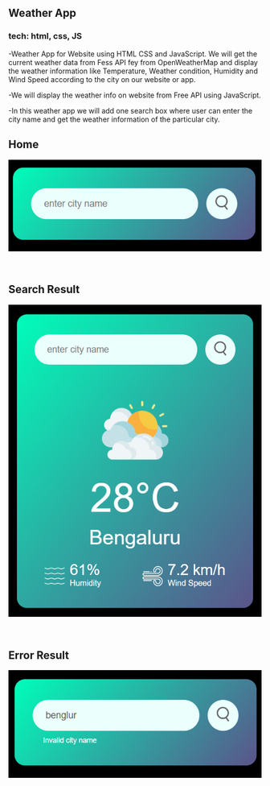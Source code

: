 ## Weather App
### tech: html, css, JS
-Weather App for Website using HTML CSS and JavaScript. We will get the current weather data from Fess API fey from OpenWeatherMap and display the weather information like Temperature,  Weather condition, Humidity and Wind Speed according to the city on our website or app.

-We will display the weather info on website from Free API using JavaScript.

-In this weather app we will add one search box where user can enter the city name and get the weather information of the particular city.

## Home
![Alt text](Weather_app_home.PNG)

<br />

## Search Result
![Alt text](Weather_app.PNG)

<br />

## Error Result
![Alt text](Weather_app_error.PNG)
